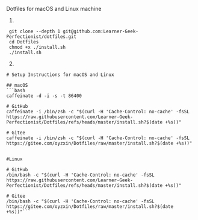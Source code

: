  Dotfiles for macOS and Linux machine

1.
```
 git clone --depth 1 git@github.com:Learner-Geek-Perfectionist/dotfiles.git
 cd Dotfiles
 chmod +x ./install.sh
 ./install.sh
```

2.
```
# Setup Instructions for macOS and Linux

## macOS
```bash
caffeinate -d -i -s -t 86400

# GitHub
caffeinate -i /bin/zsh -c "$(curl -H 'Cache-Control: no-cache' -fsSL https://raw.githubusercontent.com/Learner-Geek-Perfectionist/Dotfiles/refs/heads/master/install.sh?$(date +%s))"

# Gitee
caffeinate -i /bin/zsh -c "$(curl -H 'Cache-Control: no-cache' -fsSL https://gitee.com/oyzxin/Dotfiles/raw/master/install.sh?$(date +%s))"


#Linux

# GitHub
/bin/bash -c "$(curl -H 'Cache-Control: no-cache' -fsSL https://raw.githubusercontent.com/Learner-Geek-Perfectionist/Dotfiles/refs/heads/master/install.sh?$(date +%s))"

# Gitee
/bin/bash -c "$(curl -H 'Cache-Control: no-cache' -fsSL https://gitee.com/oyzxin/Dotfiles/raw/master/install.sh?$(date +%s))"```

